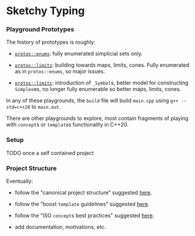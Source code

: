 # Sketchy Typing

### Playground Prototypes

The history of prototypes is roughly:

- [`protos::enums`](playground/protos/enums): fully enumerated simplicial
sets only.

- [`protos::limits`](playground/protos/limits): building towards maps, limits,
cones. Fully enumerated as in `protos::enums`, so major issues.

- [`protos::limits`](playground/protos/symbolsimplex): introduction of
`_Symbol`s, better model for constructing `Simplex`es, no longer fully
enumerable so better maps, limits, cones.

In any of these playgrounds, the `build` file will build `main.cpp` using
`g++ --std=c++20` to `main.out`.

There are other playgrounds to explore, most contain fragments of playing
with `concept`s or `template`s functionality in C++20.

### Setup

TODO once a self contained project

### Project Structure

Eventually:

- follow the "canonical project structure" suggested
[here](https://www.open-std.org/jtc1/sc22/wg21/docs/papers/2018/p1204r0.html).

- follow the "boost `template` guidelines" suggested
[here](https://www.boost.org/development/int_const_guidelines.html).

- follow the "ISO `concept`s best practices" suggested
[here](https://github.com/isocpp/CppCoreGuidelines/blob/master/CppCoreGuidelines.md).

- add documentation, motivations, etc.

